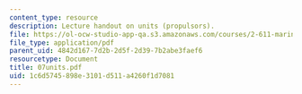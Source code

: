```yaml
---
content_type: resource
description: Lecture handout on units (propulsors).
file: https://ol-ocw-studio-app-qa.s3.amazonaws.com/courses/2-611-marine-power-and-propulsion-fall-2006/1c6d5745898e3101d511a4260f1d7081_07units.pdf
file_type: application/pdf
parent_uid: 4842d167-7d2b-2d5f-2d39-7b2abe3faef6
resourcetype: Document
title: 07units.pdf
uid: 1c6d5745-898e-3101-d511-a4260f1d7081
---
```

